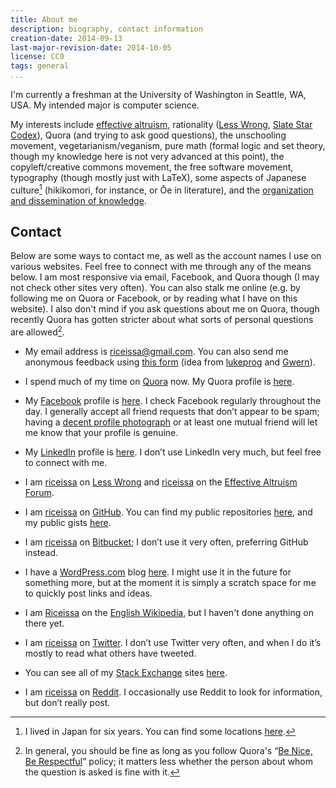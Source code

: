 ```yaml
---
title: About me
description: biography, contact information
creation-date: 2014-09-13
last-major-revision-date: 2014-10-05
license: CC0
tags: general
...
```


I'm currently a freshman at the University of Washington in Seattle, WA, USA.
My intended major is computer science.

My interests include [effective altruism](/effective-altruism-links), rationality ([Less Wrong](http://lesswrong.com), [Slate Star Codex](http://slatestarcodex.com/)), Quora (and trying to ask good questions), the unschooling movement, vegetarianism/veganism, pure math (formal logic and set theory, though my knowledge here is not very advanced at this point), the copyleft/creative commons movement, the free software movement, typography (though mostly just with LaTeX), some aspects of Japanese culture[^japan] (hikikomori, for instance, or Ōe in literature), and the [organization and dissemination of knowledge](/content-creation-the-organization-and-dissemination-of-knowledge).

[^japan]: I lived in Japan for six years.
You can find some locations [here](https://www.quora.com/Issa-Rice/about).

## Contact

Below are some ways to contact me, as well as the account names I use on various websites.
Feel free to connect with me through any of the means below.
I am most responsive via email, Facebook, and Quora though (I may not check other sites very often).
You can also stalk me online (e.g. by following me on Quora or Facebook, or by reading what I have on this website).
I also don't mind if you ask questions about me on Quora, though recently Quora has gotten stricter about what sorts of personal questions are allowed[^bnbr].

[^bnbr]: In general, you should be fine as long as you follow Quora's “[Be Nice, Be Respectful](https://www.quora.com/What-is-Quoras-Be-Nice-Be-Respectful-policy)” policy; it matters less whether the person about whom the question is asked is fine with it.

- My email address is [riceissa@gmail.com](mailto:riceissa@gmail.com).
You can also send me anonymous feedback using [this form](https://docs.google.com/forms/d/1AbwmuMIyzB5X7P4ysL71vGD4WnMxsCKsAZULLc0X7V0/viewform?usp=send_form) (idea from [lukeprog](http://lesswrong.com/lw/8bt/tell_me_what_you_think_of_me/) and [Gwern](http://www.gwern.net/About#anonymous-feedback)).

- I spend much of my time on [Quora](https://quora.com) now.
My Quora profile is [here](https://www.quora.com/Issa-Rice).

- My [Facebook](https://www.facebook.com/) profile is [here](https://www.facebook.com/riceissa).
I check Facebook regularly throughout the day.
I generally accept all friend requests that don’t appear to be spam; having a [decent profile photograph](http://info.cognitomentoring.org/wiki/Using_Facebook_effectively#Profile_photograph) or at least one mutual friend will let me know that your profile is genuine.

- My [LinkedIn](https://www.linkedin.com/) profile is [here](https://www.linkedin.com/profile/view?id=352995114).
I don’t use LinkedIn very much, but feel free to connect with me.

- I am [riceissa](http://lesswrong.com/user/riceissa/overview/) on [Less Wrong](http://lesswrong.com/) and [riceissa](http://effective-altruism.com/user/riceissa/) on the [Effective Altruism Forum](http://effective-altruism.com/).

- I am [riceissa](https://github.com/riceissa/) on [GitHub](https://github.com/).
You can find my public repositories [here](https://github.com/riceissa?tab=repositories), and my public gists [here](https://gist.github.com/riceissa).

- I am [riceissa](https://bitbucket.org/riceissa) on [Bitbucket](https://bitbucket.org/); I don’t use it very often, preferring GitHub instead.

- I have a [WordPress.com](https://wordpress.com/) blog [here](https://riceissa.wordpress.com/).
I might use it in the future for something more, but at the moment it is simply a scratch space for me to quickly post links and ideas.

- I am [Riceissa](http://en.wikipedia.org/wiki/User:Riceissa) on the [English Wikipedia](http://en.wikipedia.org/wiki/Main_Page), but I haven't done anything on there yet.

- I am [riceissa](https://twitter.com/riceissa) on [Twitter](https://twitter.com/).
I don’t use Twitter very often, and when I do it’s mostly to read what others have tweeted.

- You can see all of my [Stack Exchange](http://stackexchange.com/) sites [here](http://stackexchange.com/users/1643345/riceissa?tab=accounts).

- I am [riceissa](https://www.reddit.com/user/riceissa/) on [Reddit](http://www.reddit.com/).
I occasionally use Reddit to look for information, but don’t really post.
